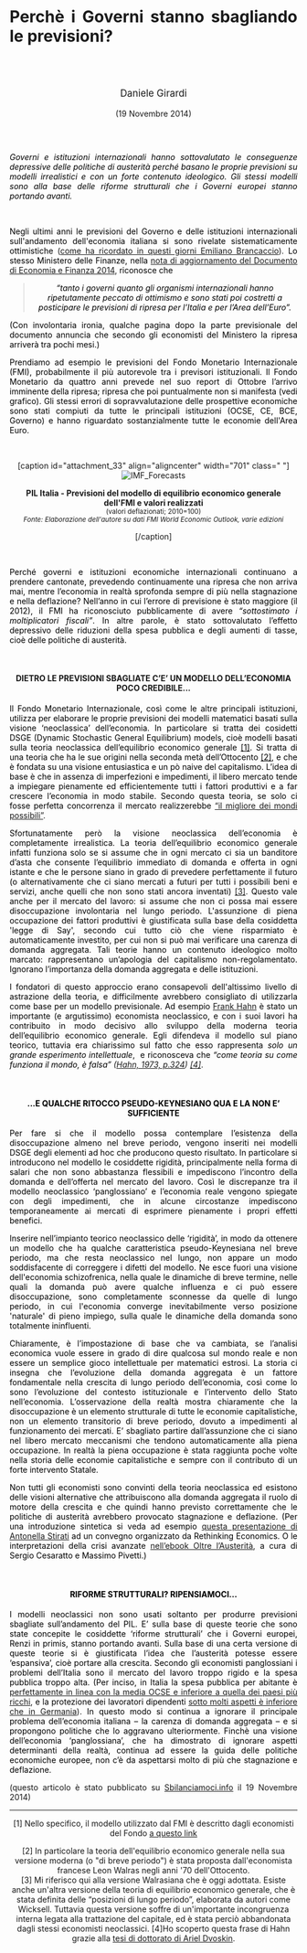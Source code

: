 <header class="entry-header">
<tr style="height: 21px;">
<td style="width: 7.93057%; height: 40px;"></td>
<td style="width: 83.6431%; height: 40px;"><header class="entry-header">
<h1 class="entry-title" style="text-align: justify;"></h1>
<h1 class="entry-title" style="text-align: justify;">Perchè i Governi stanno sbagliando le previsioni?</h1>
</header>
<div class="entry-content">
<div class="page" title="Page 1">
<div class="layoutArea">
<div class="column">
<div class="page" title="Page 1">
<div class="layoutArea">
<div class="column">
<div class="page" title="Page 2">
<div class="layoutArea">
<div class="column">
<div class="page" title="Page 2">
<div class="layoutArea">
<div class="column">
<div class="page" title="Page 2">
<div class="layoutArea">
<div class="column">
<div class="page" title="Page 2">
<div class="layoutArea">
<div class="column">
<div class="page" title="Page 3">
<div class="page" title="Page 3">
<div class="layoutArea">
<div class="column">
<div class="page" title="Page 3">
<div class="layoutArea">
<div class="column">
<span style="font-size: larger;">
<p>Daniele Girardi</p>
  </span>
<p>(19 Novembre 2014)</p>

<p> </p>

<div class="page" title="Page 1">
<div class="layoutArea">
<div class="column">
<div class="page" title="Page 1">
<div class="layoutArea">
<div class="column">
<p style="text-align: justify;"><span style="color: #000000;"><em>Governi e istituzioni internazionali hanno sottovalutato le conseguenze depressive delle politiche di austerità&nbsp;perché&nbsp;basano le proprie&nbsp;previsioni su modelli irrealistici e con un forte contenuto ideologico. Gli stessi modelli sono alla base delle riforme strutturali che i Governi europei stanno portando avanti.</em></span></p>
<span style="color: #000000;">&nbsp;</span>

</div>
</div>
</div>
<p style="text-align: justify;"><span style="color: #000000;">Negli ultimi anni le previsioni del Governo e delle istituzioni internazionali sull'andamento dell'economia italiana si sono rivelate sistematicamente ottimistiche</span> (<a href="http://www.emilianobrancaccio.it/2014/10/21/dietro-gli-errori-di-previsione-del-governo/" target="_blank">come ha ricordato in questi giorni Emiliano Brancaccio</a>). <span style="color: #000000;">Lo stesso Ministero delle Finanze, nella</span> <a href="http://www.governo.it/governoinforma/documenti/NdA_DEF_2014.pdf" target="_blank">nota di aggiornamento del Documento di Economia e Finanza 2014</a>, <span style="color: #000000;">riconosce che</span></p>

<blockquote><span style="color: #000000;"><em>“tanto i governi quanto gli organismi internazionali hanno ripetutamente peccato di ottimismo e sono stati poi costretti a posticipare le previsioni di ripresa per l’Italia e per l’Area dell’Euro”.</em></span></blockquote>
<p style="text-align: justify;"><span style="color: #000000;">(Con involontaria ironia, qualche pagina dopo la parte previsionale del documento annuncia che secondo gli economisti del Ministero la ripresa arriverà tra pochi mesi.)</span></p>
<p style="text-align: justify;"><span style="color: #000000;">Prendiamo ad esempio le previsioni del Fondo Monetario Internazionale (FMI), probabilmente il più autorevole tra i previsori istituzionali. Il Fondo Monetario da quattro anni prevede nel suo report di Ottobre l’arrivo imminente della ripresa; ripresa che poi puntualmente non si manifesta (vedi grafico). Gli stessi errori di sopravvalutazione delle prospettive economiche sono stati compiuti da tutte le principali istituzioni (OCSE, CE, BCE, Governo) e hanno riguardato sostanzialmente tutte le economie dell'Area Euro.</span></p>
&nbsp;

[caption id="attachment_33" align="aligncenter" width="701" class=" "]<img class="wp-image-33" src="https://danielegirardi.github.io/posts/previsioni_sbagliate_IMF_Forecasts.jpg" alt="IMF_Forecasts">
<p align="center"><strong>PIL Italia - Previsioni del modello di equilibrio economico generale dell'FMI e valori realizzati </strong><br><small>(valori deflazionati; 2010=100)<em><br>Fonte: Elaborazione dell'autore su dati FMI World Economic Outlook, varie edizioni</em></small></p>
[/caption]

&nbsp;
<p style="text-align: justify;"><span style="color: #000000;">Perché governi e istituzioni economiche internazionali continuano a prendere cantonate, prevedendo continuamente una ripresa che non arriva mai, mentre l’economia in realtà sprofonda sempre di più nella stagnazione e nella deflazione? Nell’anno in cui l’errore di previsione è stato maggiore (il 2012), il FMI ha riconosciuto pubblicamente di avere <i>“sottostimato i moltiplicatori fiscali”</i>. In altre parole, è stato sottovalutato l’effetto depressivo delle riduzioni della spesa pubblica e degli aumenti di tasse, cioè delle politiche di austerità.</span></p>
&nbsp;
<h4>DIETRO LE PREVISIONI SBAGLIATE C’E’ UN MODELLO DELL’ECONOMIA POCO CREDIBILE...</h4>
<p style="text-align: justify;"><span style="color: #000000;">Il Fondo Monetario Internazionale, così come le altre principali istituzioni, utilizza per elaborare le proprie previsioni dei modelli matematici basati sulla visione ‘neoclassica’ dell’economia. In particolare si tratta dei cosidetti DSGE (Dynamic Stochastic General Equilibrium) models, cioè modelli basati sulla teoria neoclassica dell’equilibrio economico generale <a style="color: #000000;" href="#nota1">[1]</a>. Si tratta di una teoria che ha le sue origini nella seconda metà dell’Ottocento <a style="color: #000000;" href="#nota2">[2]</a>, e che è fondata su una visione entusiastica e un pò naive del capitalismo. L’idea di base è che in assenza di imperfezioni e impedimenti, il libero mercato tende a impiegare pienamente ed efficientemente tutti i fattori produttivi e a far crescere l’economia in modo stabile. Secondo questa teoria,&nbsp;se solo ci fosse perfetta concorrenza&nbsp;il mercato realizzerebbe</span> <a title="Voltaire (1959)" href="http://it.wikisource.org/wiki/Candido" target="_blank">“il migliore dei mondi possibili”</a>.</p>
<p style="text-align: justify;"><span style="color: #000000;">Sfortunatamente però la visione neoclassica dell’economia è completamente irrealistica. La teoria dell’equilibrio economico generale infatti funziona solo se si assume che in ogni mercato ci sia un banditore d’asta che consente l’equilibrio immediato di domanda e offerta in ogni istante e che le persone siano in grado di prevedere perfettamente il futuro (o alternativamente che ci siano mercati a futuri per tutti i possibili beni e servizi, anche quelli che non sono stati ancora inventati)</span> <a href="#nota3">[3]</a>. <span style="color: #000000;">Questo vale anche per il mercato del lavoro: si assume che non ci possa mai essere disoccupazione involontaria nel lungo periodo. L'assunzione di piena occupazione dei fattori produttivi è giustificata sulla base della cosiddetta 'legge di Say', secondo cui tutto ciò che viene risparmiato è automaticamente investito, per cui non si può mai verificare una carenza di domanda aggregata. Tali teorie hanno un contenuto ideologico molto marcato: rappresentano un’apologia del capitalismo non-regolamentato. Ignorano l’importanza della domanda aggregata e delle istituzioni.</span></p>
<p style="text-align: justify;"><span style="color: #000000;">I fondatori di questo approccio erano consapevoli dell'altissimo livello di astrazione della teoria, e difficilmente avrebbero consigliato di utilizzarla come base per un modello previsionale. Ad esempio</span> <a href="http://en.wikipedia.org/wiki/Frank_Hahn">Frank Hahn</a> <span style="color: #000000;">è stato un importante (e argutissimo) economista neoclassico, e con i suoi lavori ha contribuito in modo decisivo allo sviluppo della moderna teoria dell’equilibrio economico generale. Egli difendeva il modello&nbsp;sul piano teorico, tuttavia era chiarissimo sul fatto&nbsp;che esso rappresenta&nbsp;<em>solo un grande esperimento intellettuale</em>, &nbsp;e riconosceva che </span><em><span style="color: #000000;">“come teoria su come funziona il mondo, è falsa”</span> (<a title="F.Hahn (1973) The Winter of Our Discontent" href="http://www.jstor.org/discover/10.2307/2552806?uid=3738296&amp;uid=2&amp;uid=4&amp;sid=21105190900333">Hahn, 1973, p.324</a>) <a href="#nota4">[4]</a></em>.</p>
&nbsp;
<h4><span style="color: #000000;">...E QUALCHE RITOCCO PSEUDO-KEYNESIANO QUA E LA NON E’ SUFFICIENTE</span></h4>
<p style="text-align: justify;"><span style="color: #000000;">Per fare si che il modello possa contemplare l’esistenza della disoccupazione almeno nel breve periodo, vengono inseriti nei modelli DSGE degli elementi ad hoc che producono questo risultato. In particolare si introducono nel modello le cosiddette rigidità, principalmente nella forma di salari che non sono abbastanza flessibili e impediscono l’incontro della domanda e dell’offerta nel mercato del lavoro. Così le discrepanze tra il modello neoclassico ‘panglossiano’ e l’economia reale vengono spiegate con degli impedimenti, che in alcune circostanze impediscono temporaneamente ai mercati di esprimere pienamente i propri effetti benefici.</span></p>
<p style="text-align: justify;"><span style="color: #000000;">Inserire nell’impianto teorico neoclassico delle ‘rigidità’, in modo da ottenere un modello che ha qualche caratteristica pseudo-Keynesiana nel breve periodo, ma che resta neoclassico nel lungo, non appare un modo soddisfacente di correggere i difetti del modello. Ne esce fuori una visione dell'economia schizofrenica, nella quale le dinamiche di breve termine, nelle quali la domanda può avere qualche influenza e ci può essere disoccupazione,&nbsp;sono completamente sconnesse da quelle di lungo periodo, in cui l'economia converge inevitabilmente verso posizione 'naturale' di pieno impiego, sulla quale le dinamiche della domanda sono totalmente ininfluenti.</span></p>
<p style="text-align: justify;"><span style="color: #000000;">Chiaramente, è l’impostazione di base che va cambiata, se l’analisi economica vuole essere in grado di dire qualcosa sul mondo reale e non essere un semplice gioco intellettuale per matematici estrosi. La storia ci insegna che l’evoluzione della domanda aggregata è un fattore fondamentale nella crescita di lungo periodo dell’economia, così come lo sono l’evoluzione del contesto istituzionale e l’intervento dello Stato nell’economia. L’osservazione della realtà mostra chiaramente che la disoccupazione è un elemento strutturale di tutte le economie capitalistiche, non un elemento transitorio di breve periodo, dovuto a impedimenti al funzionamento dei mercati. E’ sbagliato partire dall’assunzione che ci siano nel libero mercato meccanismi che tendono automaticamente alla piena occupazione. In realtà la piena occupazione è stata raggiunta poche volte nella storia delle economie capitalistiche e sempre con il contributo di un forte intervento Statale.</span></p>
<p style="text-align: justify;"><span style="color: #000000;">Non tutti gli economisti sono convinti della teoria neoclassica ed esistono delle visioni alternative che attribuiscono alla domanda aggregata il ruolo di motore della crescita e che quindi hanno previsto correttamente che le politiche di austerità avrebbero provocato stagnazione e deflazione. (Per una introduzione sintetica si veda ad esempio</span> <a href="https://www.youtube.com/watch?v=YbOoAarWKTE" target="_blank">questa presentazione di Antonella Stirati</a> <span style="color: #000000;">ad un convegno organizzato da Rethinking Economics. O le interpretazioni della crisi avanzate</span> <a href="http://download.kataweb.it/micromega/austerita_1_3.pdf" target="_blank">nell’ebook Oltre l’Austerità</a>, <span style="color: #000000;">a cura di Sergio Cesaratto e Massimo Pivetti.)</span></p>
&nbsp;
<h4><span style="color: #000000;">RIFORME STRUTTURALI? RIPENSIAMOCI...</span></h4>
<p style="text-align: justify;"><span style="color: #000000;">I modelli neoclassici non sono usati soltanto per produrre previsioni sbagliate sull’andamento del PIL. E’ sulla base di queste teorie che sono state concepite le cosiddette ‘riforme strutturali’ che i Governi europei, Renzi in primis, stanno portando avanti. Sulla base di una certa versione di queste teorie si è giustificata l’idea che l’austerità potesse essere ‘espansiva’, cioè portare alla crescita. Secondo gli economisti panglossiani i problemi dell’Italia sono il mercato del lavoro troppo rigido e la spesa pubblica troppo alta. (Per inciso, in Italia la spesa pubblica per abitante è</span> <a href="http://www.keepeek.com/Digital-Asset-Management/oecd/governance/government-at-a-glance-2013/government-expenditures-per-capita-2011_gov_glance-2013-graph49-en#page1">perfettamente in linea con la media OCSE e inferiore a quella dei paesi più ricchi</a>, <span style="color: #000000;">e la protezione dei lavoratori dipendenti</span> <a href="http://www.keepeek.com/Digital-Asset-Management/oecd/employment/oecd-employment-outlook-2013/protection-of-permanent-workers-against-individual-and-collective-dismissal_empl_outlook-2013-graph25-en#page1">sotto molti aspetti è inferiore che in Germania</a>). <span style="color: #000000;">In questo modo si continua a ignorare il principale problema dell’economia italiana – la carenza di domanda aggregata – e si propongono politiche che lo aggravano ulteriormente. Finchè una visione dell’economia ‘panglossiana’, che ha dimostrato di ignorare aspetti determinanti della realtà, continua ad essere la guida delle politiche economiche europee, non c’è da aspettarsi molto di più che stagnazione e deflazione.</span></p>
<p style="text-align: justify;">(questo articolo è stato pubblicato su <a href="http://www.sbilanciamoci.info/Sezioni/globi/Perche-i-Governi-stanno-sbagliando-le-previsioni-27160" target="_blank">Sbilanciamoci.info</a> il 19 Novembre 2014)</p>


<hr>

[1] Nello specifico, il modello utilizzato dal FMI è descritto dagli economisti del Fondo <a title="The Global Integrated Monetary and  Fiscal Model (GIMF) –  Theoretical Structure" href="http://www.imf.org/external/pubs/ft/wp/2010/wp1034.pdf" target="_blank">a questo link</a>

</div>
<div><a name="nota2"></a>[2] In particolare la teoria dell'equilibrio economico generale nella sua versione moderna (o "di breve periodo") è stata proposta dall'economista francese Leon Walras negli anni '70 dell'Ottocento.</div>
<div></div>
<div>[3] Mi riferisco qui alla versione Walrasiana che è oggi adottata. Esiste anche un'altra versione della teoria di equilibrio economico generale, che è stata definita delle “posizioni di lungo periodo”, elaborata da autori come Wicksell. Tuttavia questa versione soffre di un'importante incongruenza interna legata alla trattazione del capitale, ed è stata perciò abbandonata dagli stessi economisti neoclassici.
<a name="nota4"></a>[4]Ho scoperto questa frase di Hahn grazie alla <a href="http://www.deps.unisi.it/sites/st02/files/allegatiparagrafo/16-12-2013/dissertation_dvoskin.pdf" target="_blank">tesi di dottorato di Ariel Dvoskin</a>.</div>
</div>
</div>

